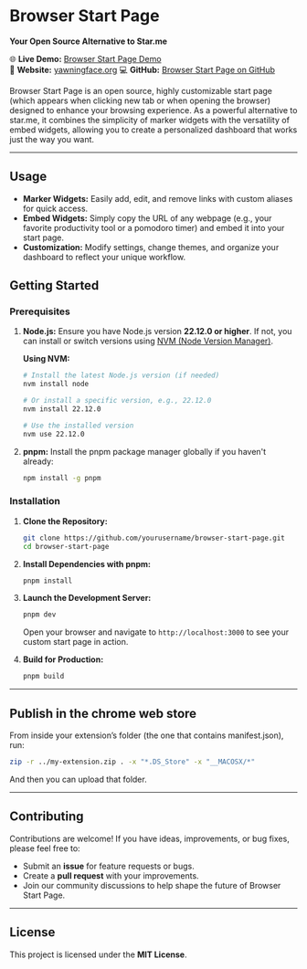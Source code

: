 # Browser Start Page

**Your Open Source Alternative to Star.me**

🌐 **Live Demo:** [Browser Start Page Demo](https://chromewebstore.google.com/detail/browser-start-page/cbmbipkecoonmcocfmoaddgmffbnfpho)  
🔗 **Website:** [yawningface.org](https://yawningface.org/) 
💻 **GitHub:** [Browser Start Page on GitHub](https://github.com/Yawningface/browser-start-page)

Browser Start Page is an open source, highly customizable start page (which appears when clicking new tab or when opening the browser) designed to enhance your browsing experience. As a powerful alternative to star.me, it combines the simplicity of marker widgets with the versatility of embed widgets, allowing you to create a personalized dashboard that works just the way you want.

---
## Usage

- **Marker Widgets:** Easily add, edit, and remove links with custom aliases for quick access.
- **Embed Widgets:** Simply copy the URL of any webpage (e.g., your favorite productivity tool or a pomodoro timer) and embed it into your start page.
- **Customization:** Modify settings, change themes, and organize your dashboard to reflect your unique workflow.

## Getting Started

### Prerequisites

1. **Node.js:** Ensure you have Node.js version **22.12.0 or higher**. If not, you can install or switch versions using [NVM (Node Version Manager)](https://github.com/nvm-sh/nvm).

   **Using NVM:**
   ```sh
   # Install the latest Node.js version (if needed)
   nvm install node

   # Or install a specific version, e.g., 22.12.0
   nvm install 22.12.0

   # Use the installed version
   nvm use 22.12.0
   ```

2. **pnpm:** Install the pnpm package manager globally if you haven't already:
   ```sh
   npm install -g pnpm
   ```

### Installation

1. **Clone the Repository:**
   ```sh
   git clone https://github.com/yourusername/browser-start-page.git
   cd browser-start-page
   ```

2. **Install Dependencies with pnpm:**
   ```sh
   pnpm install
   ```

3. **Launch the Development Server:**
   ```sh
   pnpm dev
   ```
   Open your browser and navigate to `http://localhost:3000` to see your custom start page in action.

4. **Build for Production:**
   ```sh
   pnpm build
   ```

---

## Publish in the chrome web store
From inside your extension’s folder (the one that contains manifest.json), run:

```bash
zip -r ../my-extension.zip . -x "*.DS_Store" -x "__MACOSX/*"
```
And then you can upload that folder.


---

## Contributing

Contributions are welcome! If you have ideas, improvements, or bug fixes, please feel free to:
- Submit an **issue** for feature requests or bugs.
- Create a **pull request** with your improvements.
- Join our community discussions to help shape the future of Browser Start Page.

---

## License

This project is licensed under the **MIT License**.

